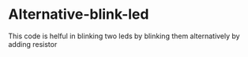 # Alternative-blink-led
This code is helful in blinking two leds by blinking them alternatively by adding resistor 
